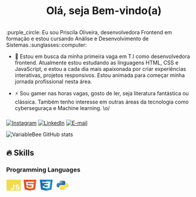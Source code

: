 <!--título-->
<div id="user-content-toc">
  <ul align="center">
    <summary><h1 style="display: inline-block">Olá, seja Bem-vindo(a)</h1></summary>
</div>

<!-- Presentation -->
<p>
  :purple_circle: Eu sou Priscila Oliveira, desenvolvedora Frontend em formação e estou cursando Análise e Desenvolvimento de Sistemas.:sunglasses::computer:

  - 🔭 Estou em busca da minha primeira vaga em T.I como desenvolvedora frontend. Atualmente estou estudando as linguagens HTML, CSS e JavaScript, e estou a cada dia mais apaixonada por criar experiências interativas, projetos responsivos. Estou animada para começar minha jornada profissional nesta área.
</p>

  - ⚡ Sou gamer nas horas vagas, gosto de ler, seja literatura fantástica ou clássica. Também tenho interesse em outras áreas da tecnologia como cyberseguraça e Machine learning. \o/
</details>

###
<!-- Links -->
<div align="left">
  
[![Instagram](https://img.shields.io/badge/Instagram-E4405F?style=for-the-badge&logo=instagram&logoColor=white)](#)
[![LinkedIn](https://img.shields.io/badge/LinkedIn-0077B5?style=for-the-badge&logo=linkedin&logoColor=white)](https://www.linkedin.com/in/christian-oliveira-925532257/)
[![E-mail](https://img.shields.io/badge/Gmail-D14836?style=for-the-badge&logo=gmail&logoColor=white)](oliveira.priscilamartin@gmail.com)

</div>

<!-- GithubStats -->
![VariableBee GitHub stats](https://github-readme-stats.vercel.app/api?username=PriscillaOliveiraa&show_icons=true&theme=chartreuse-dark)

<!-- Portfolio -->

## 🔥 Skills
<!-- Skills: Programming Languages -->
  <div style="flex-basis: 48%;">
    <h3>Programming Languages</h3>
    <img align="center" alt="Js" height="30" width="40" src="https://raw.githubusercontent.com/devicons/devicon/master/icons/javascript/javascript-plain.svg">
    <img align="center" alt="HTML" height="30" width="40" src="https://raw.githubusercontent.com/devicons/devicon/master/icons/html5/html5-original.svg">
    <img align="center" alt="CSS" height="30" width="40" src="https://raw.githubusercontent.com/devicons/devicon/master/icons/css3/css3-original.svg">
    <img align="center" alt="Python" height="30" width="40" src="https://raw.githubusercontent.com/devicons/devicon/master/icons/python/python-original.svg">
  </div>
  
 
  
